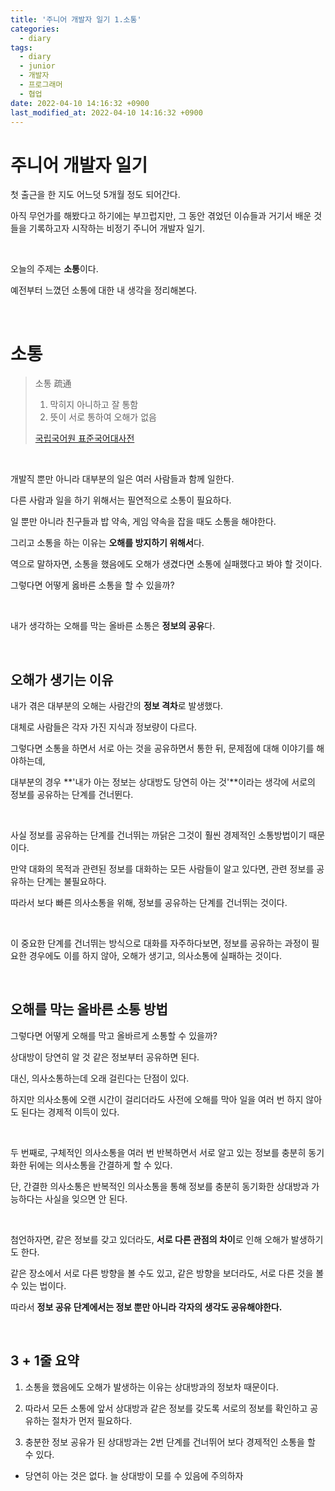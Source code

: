 ```yaml
---
title: '주니어 개발자 일기 1.소통'
categories:
  - diary
tags:
  - diary
  - junior
  - 개발자
  - 프로그래머
  - 협업
date: 2022-04-10 14:16:32 +0900
last_modified_at: 2022-04-10 14:16:32 +0900
---
```


# 주니어 개발자 일기

첫 출근을 한 지도 어느덧 5개월 정도 되어간다.

아직 무언가를 해봤다고 하기에는 부끄럽지만, 그 동안 겪었던 이슈들과 거기서 배운 것들을 기록하고자 시작하는 비정기 주니어 개발자 일기.

<br>

오늘의 주제는 **소통**이다.

예전부터 느꼈던 소통에 대한 내 생각을 정리해본다.

<br>

# 소통

> 소통 疏通
> 1. 막히지 아니하고 잘 통함
> 2. 뜻이 서로 통하여 오해가 없음
>
> [국립국어원 표준국어대사전](https://stdict.korean.go.kr/search/searchView.do)

<br>

개발직 뿐만 아니라 대부분의 일은 여러 사람들과 함께 일한다.

다른 사람과 일을 하기 위해서는 필연적으로 소통이 필요하다.

일 뿐만 아니라 친구들과 밥 약속, 게임 약속을 잡을 때도 소통을 해야한다.

그리고 소통을 하는 이유는 **오해를 방지하기 위해서**다.

역으로 말하자면, 소통을 했음에도 오해가 생겼다면 소통에 실패했다고 봐야 할 것이다.

그렇다면 어떻게 옳바른 소통을 할 수 있을까?

<br>

내가 생각하는 오해를 막는 올바른 소통은 **정보의 공유**다.

<br>

## 오해가 생기는 이유

내가 겪은 대부분의 오해는 사람간의 **정보 격차**로 발생했다.

대체로 사람들은 각자 가진 지식과 정보량이 다르다.

그렇다면 소통을 하면서 서로 아는 것을 공유하면서 통한 뒤, 문제점에 대해 이야기를 해야하는데,

대부분의 경우 **'내가 아는 정보는 상대방도 당연히 아는 것'**이라는 생각에 서로의 정보를 공유하는 단계를 건너뛴다.

<br>

사실 정보를 공유하는 단계를 건너뛰는 까닭은 그것이 훨씬 경제적인 소통방법이기 때문이다.

만약 대화의 목적과 관련된 정보를 대화하는 모든 사람들이 알고 있다면, 관련 정보를 공유하는 단계는 불필요하다.

따라서 보다 빠른 의사소통을 위해, 정보를 공유하는 단계를 건너뛰는 것이다.

<br>

이 중요한 단계를 건너뛰는 방식으로 대화를 자주하다보면, 정보를 공유하는 과정이 필요한 경우에도 이를 하지 않아, 오해가 생기고, 의사소통에 실패하는 것이다.

<br>

## 오해를 막는 올바른 소통 방법

그렇다면 어떻게 오해를 막고 올바르게 소통할 수 있을까?

상대방이 당연히 알 것 같은 정보부터 공유하면 된다.

대신, 의사소통하는데 오래 걸린다는 단점이 있다.

하지만 의사소통에 오랜 시간이 걸리더라도 사전에 오해를 막아 일을 여러 번 하지 않아도 된다는 경제적 이득이 있다.

<br>

두 번째로, 구체적인 의사소통을 여러 번 반복하면서 서로 알고 있는 정보를 충분히 동기화한 뒤에는 의사소통을 간결하게 할 수 있다.

단, 간결한 의사소통은 반복적인 의사소통을 통해 정보를 충분히 동기화한 상대방과 가능하다는 사실을 잊으면 안 된다.

<br>

첨언하자면, 같은 정보를 갖고 있더라도, **서로 다른 관점의 차이**로 인해 오해가 발생하기도 한다.

같은 장소에서 서로 다른 방향을 볼 수도 있고, 같은 방향을 보더라도, 서로 다른 것을 볼 수 있는 법이다.

따라서 **정보 공유 단계에서는 정보 뿐만 아니라 각자의 생각도 공유해야한다.**

<br>

## 3 + 1줄 요약

1. 소통을 했음에도 오해가 발생하는 이유는 상대방과의 정보차 때문이다.

2. 따라서 모든 소통에 앞서 상대방과 같은 정보를 갖도록 서로의 정보를 확인하고 공유하는 절차가 먼저 필요하다.

3. 충분한 정보 공유가 된 상대방과는 2번 단계를 건너뛰어 보다 경제적인 소통을 할 수 있다.

- 당연히 아는 것은 없다. 늘 상대방이 모를 수 있음에 주의하자